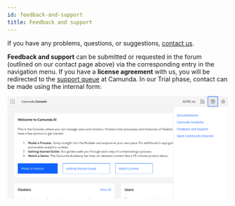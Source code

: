 ```yaml
---
id: feedback-and-support
title: Feedback and support
---
```


If you have any problems, questions, or suggestions, [contact us](/contact).

**Feedback and support** can be submitted or requested in the forum (outlined on our contact page above) via the corresponding entry in the navigation menu. If you have a **license agreement** with us, you will be redirected to the [support queue](https://jira.camunda.com/projects/SUPPORT/) at Camunda. In our Trial phase, contact can be made using the internal form:

![feedback-dialog](./img/contact-feedback-and-support.png)

